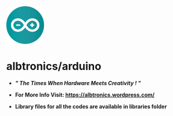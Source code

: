 <img src="Images/arduino%20logo.png" width="100">

# albtronics/arduino

- ***" The Times When Hardware Meets Creativity ! "***

- **For More Info Visit: https://albtronics.wordpress.com/**
- **Library files for all the codes are available in libraries folder**




